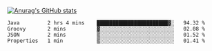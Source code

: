 [![Anurag's GitHub stats](https://github-readme-stats.vercel.app/api?username=sebasphere&count_private=true&theme=tokyonight)](https://github.com/anuraghazra/github-readme-stats)

<!--START_SECTION:waka-->
```text
Java         2 hrs 4 mins    ███████████████████████▓░   94.32 % 
Groovy       2 mins          ▓░░░░░░░░░░░░░░░░░░░░░░░░   02.08 % 
JSON         2 mins          ▒░░░░░░░░░░░░░░░░░░░░░░░░   01.52 % 
Properties   1 min           ▒░░░░░░░░░░░░░░░░░░░░░░░░   01.41 % 
```
<!--END_SECTION:waka-->

